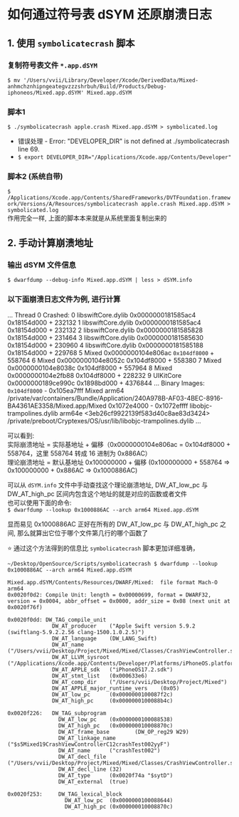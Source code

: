 # 如何通过符号表 dSYM 还原崩溃日志

## 1. 使用 `symbolicatecrash` 脚本

### 复制符号表文件 `*.app.dSYM`
`$ mv '/Users/vvii/Library/Developer/Xcode/DerivedData/Mixed-anhmchznhipngeategvzzzshrbuh/Build/Products/Debug-iphoneos/Mixed.app.dSYM' Mixed.app.dSYM`

### 脚本1
`$ ./symbolicatecrash apple.crash Mixed.app.dSYM > symbolicated.log`
- 错误处理 - Error: "DEVELOPER_DIR" is not defined at ./symbolicatecrash line 69. 
- `$ export DEVELOPER_DIR="/Applications/Xcode.app/Contents/Developer"`

### 脚本2 (系统自带)
`$ /Applications/Xcode.app/Contents/SharedFrameworks/DVTFoundation.framework/Versions/A/Resources/symbolicatecrash apple.crash Mixed.app.dSYM > symbolicated.log`  
作用完全一样, 上面的脚本本来就是从系统里面复制出来的


## 2. 手动计算崩溃地址

### 输出 dSYM 文件信息
`$ dwarfdump --debug-info Mixed.app.dSYM | less > dSYM.info`

### 以下面崩溃日志文件为例, 进行计算
...
Thread 0 Crashed:
0   libswiftCore.dylib                0x0000000181585ac4 0x18154d000 + 232132
1   libswiftCore.dylib                0x0000000181585ac4 0x18154d000 + 232132
2   libswiftCore.dylib                0x0000000181585828 0x18154d000 + 231464
3   libswiftCore.dylib                0x0000000181585630 0x18154d000 + 230960
4   libswiftCore.dylib                0x0000000181585188 0x18154d000 + 229768
5   Mixed                             0x0000000104e806ac `0x104df8000` + 558764 
6   Mixed                             0x0000000104e8052c 0x104df8000 + 558380
7   Mixed                             0x0000000104e8038c 0x104df8000 + 557964
8   Mixed                             0x0000000104e2fb88 0x104df8000 + 228232
9   UIKitCore                         0x0000000189ce990c 0x1898bd000 + 4376844
...
Binary Images:
`0x104df8000` - 0x105ea7fff Mixed arm64  <f1e12872a1bb3a6d8b36586ec76bfc50> /private/var/containers/Bundle/Application/240A978B-AF03-4BEC-8916-BA4361AE3358/Mixed.app/Mixed
0x1072e4000 - 0x1072effff libobjc-trampolines.dylib arm64e  <3eb26cf9922139f583d40c8ae83d3424> /private/preboot/Cryptexes/OS/usr/lib/libobjc-trampolines.dylib
...

可以看到:  
实际崩溃地址 = 实际基地址 + 偏移（0x0000000104e806ac = 0x104df8000 + 558764，这里 558764 转成 16 进制为 0x886AC）  
理论崩溃地址 = 默认基地址 0x100000000 + 偏移 (0x100000000 + 558764 => 0x100000000 + 0x886AC => 0x1000886AC)   

可以从 `dSYM.info` 文件中手动查找这个理论崩溃地址, DW_AT_low_pc 与 DW_AT_high_pc 区间内包含这个地址的就是对应的函数或者文件  
也可以使用下面的命令:  
`$ dwarfdump --lookup 0x1000886AC --arch arm64 Mixed.app.dSYM` 

显而易见 0x1000886AC 正好在所有的 DW_AT_low_pc 与 DW_AT_high_pc 之间, 那么就算出它位于哪个文件第几行的哪个函数了

⭐️ 通过这个方法得到的信息比 `symbolicatecrash` 脚本更加详细准确，
```
~/Desktop/OpenSource/Scripts/symbolicatecrash $ dwarfdump --lookup 0x1000886AC --arch arm64 Mixed.app.dSYM

Mixed.app.dSYM/Contents/Resources/DWARF/Mixed:  file format Mach-O arm64
0x0020f0d2: Compile Unit: length = 0x00000699, format = DWARF32, version = 0x0004, abbr_offset = 0x0000, addr_size = 0x08 (next unit at 0x0020f76f)

0x0020f0dd: DW_TAG_compile_unit
              DW_AT_producer    ("Apple Swift version 5.9.2 (swiftlang-5.9.2.2.56 clang-1500.1.0.2.5)")
              DW_AT_language    (DW_LANG_Swift)
              DW_AT_name        ("/Users/vvii/Desktop/Project/Mixed/Mixed/Classes/CrashViewController.swift")
              DW_AT_LLVM_sysroot        ("/Applications/Xcode.app/Contents/Developer/Platforms/iPhoneOS.platform/Developer/SDKs/iPhoneOS17.2.sdk")
              DW_AT_APPLE_sdk   ("iPhoneOS17.2.sdk")
              DW_AT_stmt_list   (0x000633e6)
              DW_AT_comp_dir    ("/Users/vvii/Desktop/Project/Mixed")
              DW_AT_APPLE_major_runtime_vers    (0x05)
              DW_AT_low_pc      (0x0000000100087f2c)
              DW_AT_high_pc     (0x0000000100088b4c)

0x0020f226:   DW_TAG_subprogram
                DW_AT_low_pc    (0x0000000100088538)
                DW_AT_high_pc   (0x000000010008870c)
                DW_AT_frame_base        (DW_OP_reg29 W29)
                DW_AT_linkage_name      ("$s5Mixed19CrashViewControllerC12crashTest002yyF")
                DW_AT_name      ("crashTest002")
                DW_AT_decl_file ("/Users/vvii/Desktop/Project/Mixed/Mixed/Classes/CrashViewController.swift")
                DW_AT_decl_line (32)
                DW_AT_type      (0x0020f74a "$sytD")
                DW_AT_external  (true)

0x0020f253:     DW_TAG_lexical_block
                  DW_AT_low_pc  (0x0000000100088644)
                  DW_AT_high_pc (0x000000010008870c)
```
